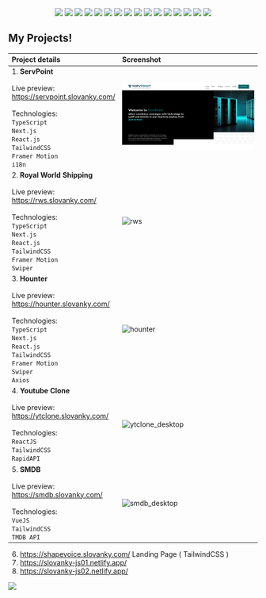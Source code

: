 <div align="center">
  <img src="https://skillicons.dev/icons?i=html" height="48" />
  <img src="https://skillicons.dev/icons?i=css" height="48" />
  <img src="https://skillicons.dev/icons?i=js" height="48" />
  <img src="https://skillicons.dev/icons?i=ts" height="48" />
  <img src="https://skillicons.dev/icons?i=tailwind" height="48" />
  <img src="https://skillicons.dev/icons?i=bootstrap" height="48" />
  <img src="https://skillicons.dev/icons?i=react" height="48" />
  <img src="https://skillicons.dev/icons?i=next" height="48" />
  <img src="https://skillicons.dev/icons?i=redux" height="48" />
  <img src="https://skillicons.dev/icons?i=vue" height="48" />
  <img src="https://skillicons.dev/icons?i=nuxt" height="48" />
  <img src="https://skillicons.dev/icons?i=pinia" height="48" />
  <img src="https://skillicons.dev/icons?i=firebase" height="48" />
  <img src="https://skillicons.dev/icons?i=supabase" height="48" />
  <img src="https://skillicons.dev/icons?i=wordpress" height="48" />
  <img src="https://skillicons.dev/icons?i=figma" height="48" />
</div>

###

## My Projects!

| Project details | Screenshot |
| :------------- | :------------- |
| 1. __ServPoint__ <br/><br/> Live preview: <br/> https://servpoint.slovanky.com/ <br/><br/> Technologies: <br/> `TypeScript` <br/> `Next.js` <br/> `React.js` <br/> `TailwindCSS` <br/> `Framer Motion` <br/> `i18n` | ![rws](/img/servpoint-screen.jpeg) |
| 2. __Royal World Shipping__ <br/><br/> Live preview: <br/> https://rws.slovanky.com/ <br/><br/> Technologies: <br/> `TypeScript` <br/> `Next.js` <br/> `React.js` <br/> `TailwindCSS` <br/> `Framer Motion` <br/> `Swiper` | ![rws](https://github.com/slovanky/slovanky/assets/32720865/b0febdd3-d9a5-4747-abb6-a3666c48c8c5) |
| 3. __Hounter__ <br/><br/> Live preview: <br/> https://hounter.slovanky.com/ <br/><br/> Technologies: <br/> `TypeScript` <br/> `Next.js` <br/> `React.js` <br/> `TailwindCSS` <br/> `Framer Motion` <br/> `Swiper` <br/> `Axios` | ![hounter](https://github.com/slovanky/slovanky/assets/32720865/4e374bdb-79ff-4087-b85f-5bcdcc5d44b5) |
| 4. __Youtube Clone__ <br/><br/> Live preview: <br/> https://ytclone.slovanky.com/ <br/><br/> Technologies: <br/> `ReactJS` <br/> `TailwindCSS` <br/> `RapidAPI` | ![ytclone_desktop](https://user-images.githubusercontent.com/32720865/189469702-a16317c6-2395-4933-8d1f-78adfe155c26.png) |
| 5. __SMDB__ <br/><br/> Live preview: <br/> https://smdb.slovanky.com/ <br/><br/> Technologies: <br/> `VueJS` <br/> `TailwindCSS` <br/> `TMDB API` | ![smdb_desktop](https://user-images.githubusercontent.com/32720865/189470078-a74d52ab-a4bf-4138-a75e-cb5169271aef.png) |


6. https://shapevoice.slovanky.com/ Landing Page ( TailwindCSS )
7. https://slovanky-js01.netlify.app/
8. https://slovanky-js02.netlify.app/



![](https://api.visitorbadge.io/api/VisitorHit?user=slovanky&repo=slovanky&style=flat-square&countColor=transparent&labelColor=transparent)
